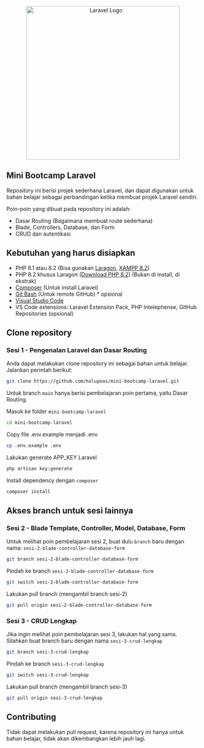 <p align="center"><a href="https://laravel.com" target="_blank"><img src="https://raw.githubusercontent.com/laravel/art/master/logo-lockup/5%20SVG/2%20CMYK/1%20Full%20Color/laravel-logolockup-cmyk-red.svg" width="400" alt="Laravel Logo"></a></p>

## Mini Bootcamp Laravel

Repository ini berisi projek sederhana Laravel, dan dapat digunakan untuk bahan belajar sebagai perbandingan ketika membuat projek Laravel sendiri.

Poin-poin yang dibuat pada repository ini adalah:

-   Dasar Routing (Bagaimana membuat route sederhana)
-   Blade, Controllers, Database, dan Form
-   CRUD dan autentikasi

## Kebutuhan yang harus disiapkan

-   PHP 8.1 atau 8.2 (Bisa gunakan [Laragon](https://laragon.org/download), [XAMPP 8.2](https://sourceforge.net/projects/xampp/files/XAMPP%20Windows/8.2.12/))
-   PHP 8.2 khusus Laragon ([Download PHP 8.2](https://windows.php.net/download#php-8.2)) (Bukan di install, di ekstrak)
-   [Composer](https://getcomposer.org/download/) (Untuk install Laravel)
-   [Git Bash](https://git-scm.com/downloads) (Untuk remote GitHub) \* opsional
-   [Visual Studio Code](https://code.visualstudio.com/)
-   VS Code extensions: Laravel Extension Pack, PHP Intelephense, GitHub Repositories (opsional)

## Clone repository

### Sesi 1 - Pengenalan Laravel dan Dasar Routing

Anda dapat melakukan clone repository ini sebagai bahan untuk belajar.
Jalankan perintah berikut:

```bash
git clone https://github.com/holupeas/mini-bootcamp-laravel.git
```

Untuk branch `main` hanya berisi pembelajaran poin pertama, yaitu Dasar Routing.

Masuk ke folder `mini-bootcamp-laravel`

```bash
cd mini-bootcamp-laravel
```

Copy file .env.example menjadi .env

```bash
cp .env.example .env
```

Lakukan generate APP_KEY Laravel

```bash
php artisan key:generate
```

Install dependency dengan `composer`

```bash
composer install
```

## Akses branch untuk sesi lainnya

### Sesi 2 - Blade Template, Controller, Model, Database, Form

Untuk melihat poin pembelajaran sesi 2, buat dulu `branch` baru dengan nama:
`sesi-2-blade-controller-database-form`

```bash
git branch sesi-2-blade-controller-database-form
```

Pindah ke branch `sesi-2-blade-controller-database-form`

```bash
git switch sesi-2-blade-controller-database-form
```

Lakukan pull branch (mengambil branch sesi-2)

```bash
git pull origin sesi-2-blade-controller-database-form
```

### Sesi 3 - CRUD Lengkap

Jika ingin melihat poin pembelajaran sesi 3, lakukan hal yang sama. Silahkan buat branch baru dengan nama `sesi-3-crud-lengkap`

```bash
git branch sesi-3-crud-lengkap
```

Pindah ke branch `sesi-3-crud-lengkap`

```bash
git switch sesi-3-crud-lengkap
```

Lakukan pull branch (mengambil branch sesi-3)

```bash
git pull origin sesi-3-crud-lengkap
```

## Contributing

Tidak dapat melakukan pull request, karena repository ini hanya untuk bahan belajar, tidak akan dikembangkan lebih jauh lagi.
